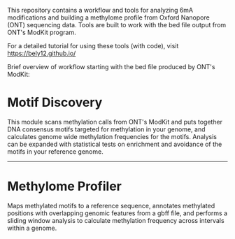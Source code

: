 This repository contains a workflow and tools for analyzing 6mA modifications and building a methylome profile from Oxford Nanopore (ONT) sequencing data. Tools are built to work with the bed file output from ONT's ModKit program. 

For a detailed tutorial for using these tools (with code), visit https://bely12.github.io/

Brief overview of workflow starting with the bed file produced by ONT's ModKit:

# Motif Discovery 

This module scans methylation calls from ONT's ModKit and puts together DNA consensus motifs targeted for methylation in your genome, and calculates genome wide methylation frequencies for the motifs. Analysis can be expanded with statistical tests on enrichment and avoidance of the motifs in your reference genome. 

-------------------------------------------------------

# Methylome Profiler

Maps methylated motifs to a reference sequence, annotates methylated positions with overlapping genomic features from a gbff file, and performs a sliding window analysis to calculate methylation frequency across intervals within a genome.
